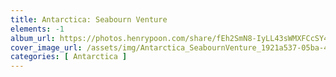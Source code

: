 ```yaml
---
title: Antarctica: Seabourn Venture
elements: -1
album_url: https://photos.henrypoon.com/share/fEh2SmN8-IyLL43sWMXFCcSY4VSY1oMfuRR4tZYYrt7IGb7qM60vas85XDQ4V3M_hlM
cover_image_url: /assets/img/Antarctica_SeabournVenture_1921a537-05ba-457d-85f9-b1fb29ada31f.jpg
categories: [ Antarctica ]
---
```

